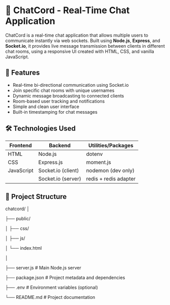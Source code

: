 # 💬 ChatCord - Real-Time Chat Application

ChatCord is a real-time chat application that allows multiple users to communicate instantly via web sockets. Built using **Node.js**, **Express**, and **Socket.io**, it provides live message transmission between clients in different chat rooms, using a responsive UI created with HTML, CSS, and vanilla JavaScript.

## 🚀 Features

- Real-time bi-directional communication using Socket.io
- Join specific chat rooms with unique usernames
- Dynamic message broadcasting to connected clients
- Room-based user tracking and notifications
- Simple and clean user interface
- Built-in timestamping for chat messages

## 🛠️ Technologies Used

| Frontend | Backend         | Utilities/Packages    |
|----------|------------------|------------------------|
| HTML     | Node.js          | dotenv                 |
| CSS      | Express.js       | moment.js              |
| JavaScript | Socket.io (client) | nodemon (dev only)   |
|          | Socket.io (server) | redis + redis adapter |

## 📁 Project Structure

chatcord/
│

├── public/

│ ├── css/

│ ├── js/

│ └── index.html

│

├── server.js # Main Node.js server

├── package.json # Project metadata and dependencies

├── .env # Environment variables (optional)

└── README.md # Project documentation
